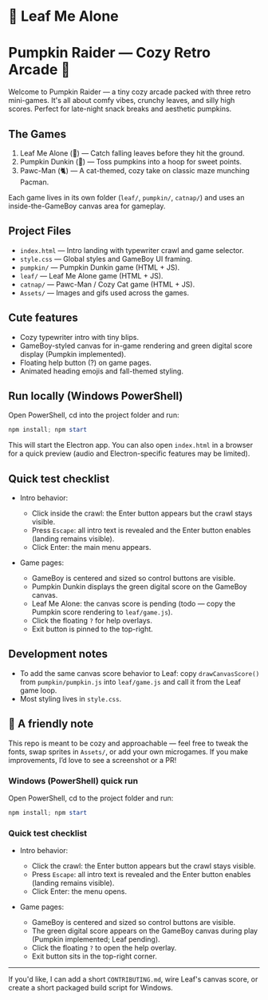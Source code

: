 # 🍂 Leaf Me Alone
# Pumpkin Raider — Cozy Retro Arcade 🎃

Welcome to Pumpkin Raider — a tiny cozy arcade packed with three retro mini-games. It's all about comfy vibes, crunchy leaves, and silly high scores. Perfect for late-night snack breaks and aesthetic pumpkins.

## The Games

1. Leaf Me Alone (🍂) — Catch falling leaves before they hit the ground.
2. Pumpkin Dunkin (🎃) — Toss pumpkins into a hoop for sweet points.
3. Pawc-Man (🐈) — A cat-themed, cozy take on classic maze munching Pacman.

Each game lives in its own folder (`leaf/`, `pumpkin/`, `catnap/`) and uses an inside-the-GameBoy canvas area for gameplay.

## Project Files

- `index.html` — Intro landing with typewriter crawl and game selector.
- `style.css` — Global styles and GameBoy UI framing.
- `pumpkin/` — Pumpkin Dunkin game (HTML + JS).
- `leaf/` — Leaf Me Alone game (HTML + JS).
- `catnap/` — Pawc-Man / Cozy Cat game (HTML + JS).
- `Assets/` — Images and gifs used across the games.

## Cute features

- Cozy typewriter intro with tiny blips.
- GameBoy-styled canvas for in-game rendering and green digital score display (Pumpkin implemented).
- Floating help button (?) on game pages.
- Animated heading emojis and fall-themed styling.

## Run locally (Windows PowerShell)

Open PowerShell, cd into the project folder and run:

```powershell
npm install; npm start
```

This will start the Electron app. You can also open `index.html` in a browser for a quick preview (audio and Electron-specific features may be limited).

## Quick test checklist

- Intro behavior:
  - Click inside the crawl: the Enter button appears but the crawl stays visible.
  - Press `Escape`: all intro text is revealed and the Enter button enables (landing remains visible).
  - Click Enter: the main menu appears.

- Game pages:
  - GameBoy is centered and sized so control buttons are visible.
  - Pumpkin Dunkin displays the green digital score on the GameBoy canvas.
  - Leaf Me Alone: the canvas score is pending (todo — copy the Pumpkin score rendering to `leaf/game.js`).
  - Click the floating `?` for help overlays.
  - Exit button is pinned to the top-right.

## Development notes

- To add the same canvas score behavior to Leaf: copy `drawCanvasScore()` from `pumpkin/pumpkin.js` into `leaf/game.js` and call it from the Leaf game loop.
- Most styling lives in `style.css`.


## 🧸 A friendly note

This repo is meant to be cozy and approachable — feel free to tweak the fonts, swap sprites in `Assets/`, or add your own microgames. If you make improvements, I’d love to see a screenshot or a PR!

### Windows (PowerShell) quick run

Open PowerShell, cd to the project folder and run:

```powershell
npm install; npm start
```

### Quick test checklist

- Intro behavior:
  - Click the crawl: the Enter button appears but the crawl stays visible.
  - Press `Escape`: all intro text is revealed and the Enter button enables (landing remains visible).
  - Click Enter: the menu opens.

- Game pages:
  - GameBoy is centered and sized so control buttons are visible.
  - The green digital score appears on the GameBoy canvas during play (Pumpkin implemented; Leaf pending).
  - Click the floating `?` to open the help overlay.
  - Exit button sits in the top-right corner.

---

If you'd like, I can add a short `CONTRIBUTING.md`, wire Leaf's canvas score, or create a short packaged build script for Windows.
